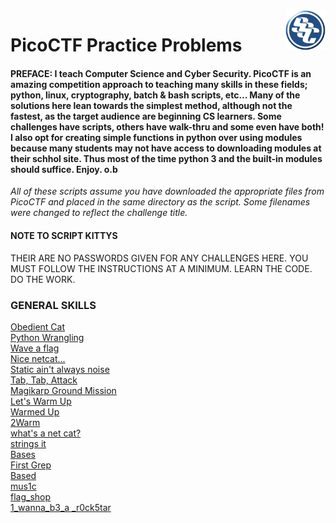 <img align="right" src="https://github.com/0m3g4b1u3/pico-ctf/blob/30c417590719596865c6d2bda53fe3bbef4f12c6/sscLogo200.png" width=64>

# PicoCTF Practice Problems<br>
#### **PREFACE:** I teach Computer Science and Cyber Security. PicoCTF is an amazing competition approach to teaching many skills in these fields; python, linux, cryptography, batch & bash scripts, etc... Many of the solutions here lean towards the simplest method, although not the fastest, as the target audience are beginning CS learners. Some challenges have scripts, others have walk-thru and some even have both! I also opt for creating simple functions in python over using modules because many students may not have access to downloading modules at their schhol site. Thus most of the time python 3 and the built-in modules should suffice. Enjoy. o.b

*All of these scripts assume you have downloaded the appropriate files from PicoCTF and placed in the same directory as the script. Some filenames were changed to reflect the challenge title.*

#### NOTE TO SCRIPT KITTYS<br>
THEIR ARE NO PASSWORDS GIVEN FOR ANY CHALLENGES HERE. YOU MUST FOLLOW THE INSTRUCTIONS AT A MINIMUM. LEARN THE CODE. DO THE WORK.<br>

### GENERAL SKILLS<br>
[Obedient Cat](https://github.com/0m3g4b1u3/pico-ctf/blob/c6d5a72ba0a53da65de65ec98841b6a42150bc0d/picoCTF_GS_ObedientCat.py)<br>
[Python Wrangling](https://github.com/0m3g4b1u3/pico-ctf/blob/ffc42494ddac6bc7f9c9871502700406658f46ae/picoCTF_GS_PythonWrangling.md)<br>
[Wave a flag](https://github.com/0m3g4b1u3/pico-ctf/blob/ffc42494ddac6bc7f9c9871502700406658f46ae/picoCTF_GS_WaveAFlag.md)<br>
[Nice netcat...]()<br>
[Static ain't always noise]()<br>
[Tab, Tab, Attack]()<br>
[Magikarp Ground Mission]()<br>
[Let's Warm Up]()<br>
[Warmed Up]()<br>
[2Warm]()<br>
[what's a net cat?]()<br>
[strings it]()<br>
[Bases]()<br>
[First Grep]()<br>
[Based]()<br>
[mus1c]()<br>
[flag_shop]()<br>
[1_wanna_b3_a _r0ck5tar]()<br>

